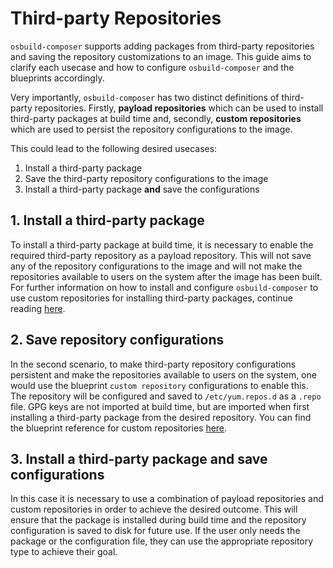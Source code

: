 # Third-party Repositories

`osbuild-composer` supports adding packages from third-party repositories and saving the repository customizations
to an image. This guide aims to clarify each usecase and how to configure `osbuild-composer` and
the blueprints accordingly.

Very importantly, `osbuild-composer` has two distinct definitions of third-party repositories. Firstly, **payload repositories** which can be used to install third-party packages at build time and,
secondly, **custom repositories** which are used to persist the repository configurations to the image.

This could lead to the following desired usecases:
1. Install a third-party package
2. Save the third-party repository configurations to the image
3. Install a third-party package **and** save the configurations

## 1. Install a third-party package
To install a third-party package at build time, it is necessary to enable the required third-party repository as a payload repository. This will not save any of the repository configurations
to the image and will not make the repositories available to users on the system after the image has been built. For further information on how to install and configure `osbuild-composer`
to use custom repositories for installing third-party packages, continue reading [here](../on-premises/installation/managing-repositories).


## 2. Save repository configurations
In the second scenario, to make third-party repository configurations persistent and make the repositories available to users on the system, one would use the blueprint `custom repository`
configurations to enable this. The repository will be configured and saved to `/etc/yum.repos.d` as a `.repo` file. GPG keys are not imported at build time, but are imported when first 
installing a third-party package from the desired repository. You can find the blueprint reference for custom repositories [here](./blueprint-reference).

## 3. Install a third-party package and save configurations
In this case it is necessary to use a combination of payload repositories and custom repositories in order to achieve the desired outcome. This will ensure that the package is installed during 
build time and the repository configuration is saved to disk for future use. If the user only needs the package or the configuration file, they can use the appropriate repository type to achieve
their goal.
